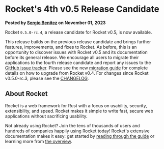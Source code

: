# Rocket's 4th v0.5 Release Candidate

<p class="metadata"><strong>
  Posted by <a href="https://sergio.bz">Sergio Benitez</a> on November 01, 2023
</strong></p>

Rocket `0.5.0-rc.4`, a release candidate for Rocket v0.5, is now available.

This release builds on the previous release candidate and brings further
features, improvements, and fixes to Rocket. As before, this is an opportunity
to discover issues with Rocket v0.5 and its documentation before its general
release. We encourage all users to migrate their applications to the fourth
release candidate and report any issues to the [GitHub issue tracker]. Please
see the new [migration guide] for complete details on how to upgrade from Rocket
v0.4. For changes since Rocket v0.5.0-rc.3, please see the [CHANGELOG].

[GitHub issue tracker]: https://github.com/rwf2/Rocket/issues
[GitHub discussions]: https://github.com/rwf2/Rocket/discussions
[migration guide]: @guide-v0.5/upgrading
[CHANGELOG]: https://github.com/rwf2/Rocket/blob/v0.5.0-rc.4/CHANGELOG.md

## About Rocket

Rocket is a web framework for Rust with a focus on usability, security,
extensibility, and speed. Rocket makes it simple to write fast, secure web
applications without sacrificing usability.

Not already using Rocket? Join the tens of thousands of users and hundreds of
companies happily using Rocket today! Rocket's extensive documentation makes it
easy: get started by [reading through the guide](../../guide) or learning more
from [the overview](../../overview).
